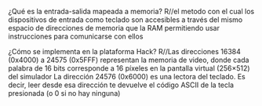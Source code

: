 ¿Qué es la entrada-salida mapeada a memoria?
R//el metodo con el cual los dispositivos de entrada como teclado son accesibles a través del mismo espacio de direcciones de memoria que la RAM permitiendo usar instrucciones para comunicarse con ellos

¿Cómo se implementa en la plataforma Hack?
R//Las direcciones 16384 (0x4000) a 24575 (0x5FFF) representan la memoria de video, donde cada palabra de 16 bits corresponde a 16 píxeles en la pantalla virtual (256×512) del simulador 
La dirección 24576 (0x6000) es una lectora del teclado. Es decir, leer desde esa dirección te devuelve el código ASCII de la tecla presionada (o 0 si no hay ninguna)